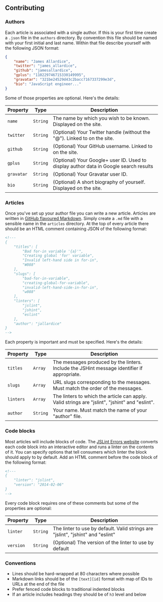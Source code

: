 ## Contributing

### Authors

Each article is associated with a single author. If this is your first time
create a `.json` file in the `authors` directory. By convention this file should
be named with your first initial and last name. Within that file describe
yourself with the following JSON format:

```json
{
    "name": "James Allardice",
    "twitter": "james_allardice",
    "github": "jamesallardice",
    "gplus": "110229746715330149995",
    "gravatar": "321be24529d43c2bacc7167337299e3d",
    "bio": "JavaScript engineer..."
}
```

Some of those properties are optional. Here's the details:

Property   | Type     | Description
-----------|----------|--------------
`name`     | `String` | The name by which you wish to be known. Displayed on the site.
`twitter`  | `String` | (Optional) Your Twitter handle (without the "@"). Linked to on the site.
`github`   | `String` | (Optional) Your GitHub username. Linked to on the site.
`gplus`    | `String` | (Optional) Your Google+ user ID. Used to display author data in Google search results
`gravatar` | `String` | (Optional) Your Gravatar user ID.
`bio`      | `String` | (Optional) A short biography of yourself. Displayed on the site.

### Articles

Once you've set up your author file you can write a new article. Articles are
written in [GitHub flavoured Markdown][gfm]. Simply create a `.md` file with a
sensible name in the `articles` directory. At the top of every article there
should be an HTML comment containing JSON of the following format:

```html
<!---
{
    "titles": [
        "Bad for-in variable '{a}'",
        "Creating global 'for' variable",
        "Invalid left-hand side in for-in",
        "W088"
    ],
    "slugs": [
        "bad-for-in-variable",
        "creating-global-for-variable",
        "invalid-left-hand-side-in-for-in",
        "w088"
    ],
    "linters": [
        "jslint",
        "jshint",
        "eslint"
    ],
    "author": "jallardice"
}
-->
```

Each property is important and must be specified. Here's the details:

Property  | Type     | Description
----------|----------|--------------
`titles`  | `Array`  | The messages produced by the linters. Include the JSHint message identifier if appropriate.
`slugs`   | `Array`  | URL slugs corresponding to the messages. Must match the order of the messages.
`linters` | `Array`  | The linters to which the article can apply. Valid strings are "jslint", "jshint" and "eslint".
`author`  | `String` | Your name. Must match the name of your "author" file.

### Code blocks

Most articles will include blocks of code. The [JSLint Errors website][site]
converts each code block into an interactive editor and runs a linter on the
contents of it. You can specify options that tell consumers which linter the
block should apply to by default. Add an HTML comment before the code block of
the following format:

```html
<!---
{
    "linter": "jslint",
    "version": "2014-02-06"
}
-->
```

Every code block requires one of these comments but some of the properties are
optional:

Property  | Type     | Description
----------|----------|-------------
`linter`  | `String` | The linter to use by default. Valid strings are "jslint", "jshint" and "eslint"
`version` | `String` | (Optional) The version of the linter to use by default

### Conventions

 - Lines should be hard-wrapped at 80 characters where possible
 - Markdown links should be of the `[text][id]` format with map of IDs to URLs
   at the end of the file
 - Prefer fenced code blocks to traditional indented blocks
 - If an article includes headings they should be of `h3` level and below

[site]: http://jslinterrors.com/
[gfm]: http://github.github.com/github-flavored-markdown/
